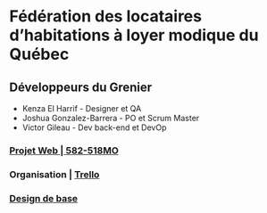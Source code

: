 # Fédération des locataires d’habitations à loyer modique du Québec

## Développeurs du Grenier

* Kenza El Harrif - Designer et QA
* Joshua Gonzalez-Barrera - PO et Scrum Master
* Victor Gileau - Dev back-end et DevOp

### [Projet Web | 582-518MO](https://tim-montmorency.com/timdoc/582-518MO/projet/)

### Organisation | [Trello](https://trello.com/b/j5wTX283/les-développeurs-du-grenier)

### [Design de base]((https://www.figma.com/design/n7moRY0KdPPKy48HsySSgp/Developpeurs_du_grenier_Accueil?node-id=0-1&t=wuLZ6Is2gsPIxv7i-1))

